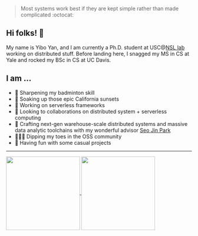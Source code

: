 
> Most systems work best if they are kept simple rather than made complicated :octocat:

## Hi folks! 👋

My name is Yibo Yan, and I am currently a Ph.D. student at USC@[NSL lab](https://nsl.usc.edu/) working on distributed stuff. Before landing here, I snagged my MS in CS at Yale and rocked my BSc in CS at UC Davis.

## I am ...

- 🏸 Sharpening my badminton skill
- 🌇 Soaking up those epic California sunsets
- 💼 Working on serverless frameworks
- 👀 Looking to collaborations on distributed system + serverless computing
- 🫢 Crafting next-gen warehouse-scale distributed systems and massive data analytic toolchains with my wonderful advisor [Seo Jin Park](https://seojinpark.net/)
- 👨🏻‍💻 Dipping my toes in the OSS community
- 🎉 Having fun with some casual projects


---

<a href="https://github-readme-stats-seven-kappa-78.vercel.app/api?username=totoroyyb&show_icons=true&theme=tokyonight&count_private=true">
  <img height=200 align="center" src="https://github-readme-stats-seven-kappa-78.vercel.app/api?username=totoroyyb&show_icons=true&theme=tokyonight&count_private=true" />
</a>
<a href="https://github-readme-stats-seven-kappa-78.vercel.app/api/top-langs/?username=totoroyyb&layout=compact&exclude_repo=ECS50,CPSC529-Labs,github-readme-stats,Nu,usc-nsl.github.io,cpsc558-hws,agora,gitignore,governance-data-collection,dotfiles,sta141b-final-proj,go-ios-tutorial,LightDays-Website,CodeEdit&langs_count=8&theme=tokyonight&hide=javascript,html,css,objective-c,objective-c%2B%2B,jupyter%20notebook,batchfile,cmake,makefile">
  <img height=200 align="center" src="https://github-readme-stats-seven-kappa-78.vercel.app/api/top-langs/?username=totoroyyb&layout=compact&exclude_repo=ECS50,CPSC529-Labs,github-readme-stats,Nu,usc-nsl.github.io,cpsc558-hws,agora,gitignore,governance-data-collection,dotfiles,sta141b-final-proj,go-ios-tutorial,LightDays-Website,CodeEdit&langs_count=8&theme=tokyonight&card_width=320&hide=javascript,html,css,objective-c,objective-c%2B%2B,jupyter%20notebook,batchfile,cmake,makefile" />
</a>
